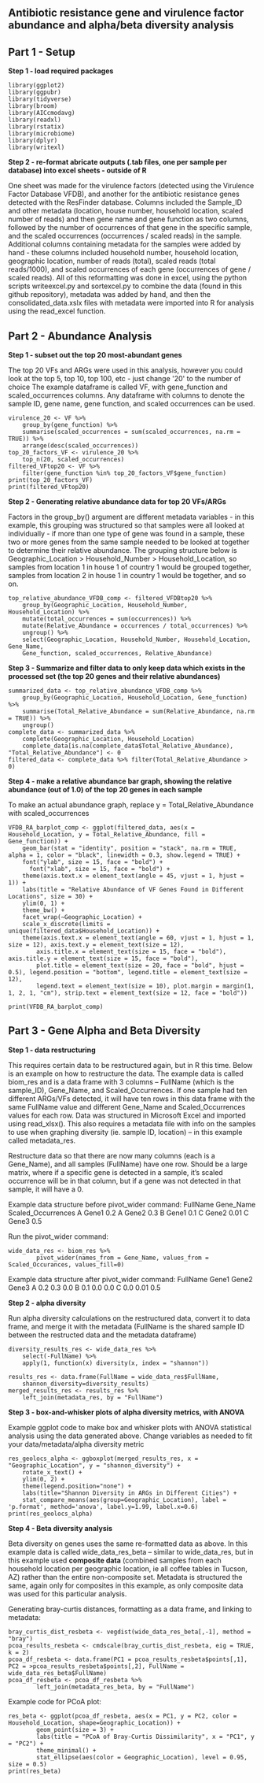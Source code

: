 ## Antibiotic resistance gene and virulence factor abundance and alpha/beta diversity analysis

## Part 1 - Setup

**Step 1 - load required packages**

```
library(ggplot2)
library(ggpubr)
library(tidyverse)
library(broom)
library(AICcmodavg)
library(readxl)
library(rstatix)
library(microbiome)
library(dplyr)
library(writexl)
```

**Step 2 - re-format abricate outputs (.tab files, one per sample per database) into excel sheets - outside of R**

One sheet was made for the virulence factors (detected using the Virulence Factor Database VFDB), and another for the antibiotic resistance genes detected with the ResFinder database. Columns included the Sample_ID and other metadata (location, house number, household location, scaled number of reads) and then gene name and gene function as two columns, followed by the number of occurrences of that gene in the specific sample, and the scaled occurrences (occurrences / scaled reads) in the sample. Additional columns containing metadata for the samples were added by hand - these columns included household number, household location, geographic location, number of reads (total), scaled reads (total reads/1000), and scaled occurrences of each gene (occurrences of gene / scaled reads). All of this reformatting was done in excel, using the python scripts writeexcel.py and sortexcel.py to combine the data (found in this github repository), metadata was added by hand, and then the consolidated_data.xslx files with metadata were imported into R for analysis using the read_excel function. 

## Part 2 - Abundance Analysis

**Step 1 - subset out the top 20 most-abundant genes**

The top 20 VFs and ARGs were used in this analysis, however you could look at the top 5, top 10, top 100, etc - just change '20' to the number of choice
The example dataframe is called VF, with gene_function and scaled_occurrences columns. Any dataframe with columns to denote the sample ID, gene name, gene function, and scaled occurrences can be used.

```
virulence_20 <- VF %>%
    group_by(gene_function) %>%
    summarise(scaled_occurrences = sum(scaled_occurrences, na.rm = TRUE)) %>%
    arrange(desc(scaled_occurrences))
top_20_factors_VF <- virulence_20 %>%
    top_n(20, scaled_occurrences)
filtered_VFtop20 <- VF %>%
    filter(gene_function %in% top_20_factors_VF$gene_function)
print(top_20_factors_VF)
print(filtered_VFtop20)
```

**Step 2 - Generating relative abundance data for top 20 VFs/ARGs**

Factors in the group_by() argument are different metadata variables - in this example, this grouping was structured so that samples were all looked at individually - if more than one type of gene was found in a sample, these two or more genes from the same sample needed to be looked at together to determine their relative abundance. The grouping structure below is Geographic_Location > Household_Number > Household_Location, so samples from location 1 in house 1 of country 1 would be grouped together, samples from location 2 in house 1 in country 1 would be together, and so on.

```
top_relative_abundance_VFDB_comp <- filtered_VFDBtop20 %>%
    group_by(Geographic_Location, Household_Number, Household_Location) %>%
    mutate(total_occurrences = sum(occurrences)) %>%
    mutate(Relative_Abundance = occurrences / total_occurrences) %>%
    ungroup() %>%
    select(Geographic_Location, Household_Number, Household_Location, Gene_Name,
    Gene_function, scaled_occurrences, Relative_Abundance)
```

**Step 3 - Summarize and filter data to only keep data which exists in the processed set (the top 20 genes and their relative abundances)**

```
summarized_data <- top_relative_abundance_VFDB_comp %>%
    group_by(Geographic_Location, Household_Location, Gene_function) %>%
    summarise(Total_Relative_Abundance = sum(Relative_Abundance, na.rm = TRUE)) %>%
    ungroup()
complete_data <- summarized_data %>%
    complete(Geographic_Location, Household_Location)
    complete_data[is.na(complete_data$Total_Relative_Abundance), "Total_Relative_Abundance"] <- 0
filtered_data <- complete_data %>% filter(Total_Relative_Abundance > 0)
```

**Step 4 - make a relative abundance bar graph, showing the relative abundance (out of 1.0) of the top 20 genes in each sample**

To make an actual abundance graph, replace y = Total_Relative_Abundance with scaled_occurrences


```
VFDB_RA_barplot_comp <- ggplot(filtered_data, aes(x = Household_Location, y = Total_Relative_Abundance, fill = Gene_function)) + 
    geom_bar(stat = "identity", position = "stack", na.rm = TRUE, alpha = 1, color = "black", linewidth = 0.3, show.legend = TRUE) +
  	font("ylab", size = 15, face = "bold") +
 	  font("xlab", size = 15, face = "bold") + 
    theme(axis.text.x = element_text(angle = 45, vjust = 1, hjust = 1)) +
    labs(title = "Relative Abundance of VF Genes Found in Different Locations", size = 30) +
  	ylim(0, 1) + 
  	theme_bw() + 
  	facet_wrap(~Geographic_Location) + 
    scale_x_discrete(limits = unique(filtered_data$Household_Location)) +
  	theme(axis.text.x = element_text(angle = 60, vjust = 1, hjust = 1, size = 12), axis.text.y = element_text(size = 12),
        axis.title.x = element_text(size = 15, face = "bold"),   axis.title.y = element_text(size = 15, face = "bold"),
        plot.title = element_text(size = 20, face = "bold", hjust = 0.5), legend.position = "bottom", legend.title = element_text(size = 12),
        legend.text = element_text(size = 10), plot.margin = margin(1, 1, 2, 1, "cm"), strip.text = element_text(size = 12, face = "bold"))

print(VFDB_RA_barplot_comp)
```

## Part 3 - Gene Alpha and Beta Diversity

**Step 1 - data restructuring**

This requires certain data to be restructured again, but in R this time. Below is an example on how to restructure the data. The example data is called biom_res and is a data frame with 3 columns – FullName (which is the sample_ID), Gene_Name, and Scaled_Occurrences. If one sample had ten different ARGs/VFs detected, it will have ten rows in this data frame with the same FullName value and different Gene_Name and Scaled_Occurrences values for each row. Data was structured in Microsoft Excel and imported using read_xlsx(). This also requires a metadata file with info on the samples to use when graphing diversity (ie. sample ID, location) – in this example called metadata_res.

Restructure data so that there are now many columns (each is a Gene_Name), and all samples (FullName) have one row. Should be a large matrix, where if a specific gene is detected in a sample, it’s scaled occurrence will be in that column, but if a gene was not detected in that sample, it will have a 0. 

Example data structure before pivot_wider command:
FullName	Gene_Name	Scaled_Occurrences
A	        Gene1	        0.2
A	        Gene2	        0.3
B	        Gene1	        0.1
C	        Gene2	        0.01
C	        Gene3	        0.5

Run the pivot_wider command:

```
wide_data_res <- biom_res %>%
        pivot_wider(names_from = Gene_Name, values_from = Scaled_Occurances, values_fill=0)
```

Example data structure after pivot_wider command:
FullName	Gene1	Gene2	Gene3
A	        0.2	    0.3	    0.0
B	        0.1	    0.0	    0.0
C	        0.0	    0.01	0.5

**Step 2 - alpha diversity**

Run alpha diversity calculations on the restructured data, convert it to data frame, and merge it with the metadata (FullName is the shared sample ID between the restructed data and the metadata dataframe)

```
diversity_results_res <- wide_data_res %>%
    select(-FullName) %>%
    apply(1, function(x) diversity(x, index = "shannon"))

results_res <- data.frame(FullName = wide_data_res$FullName,
    shannon_diversity=diversity_results)
merged_results_res <- results_res %>%
    left_join(metadata_res, by = "FullName")
```

**Step 3 - box-and-whisker plots of alpha diversity metrics, with ANOVA**

Example ggplot code to make box and whisker plots with ANOVA statistical analysis using the data generated above. Change variables as needed to fit your data/metadata/alpha diversity metric

```
res_geolocs_alpha <- ggboxplot(merged_results_res, x = "Geographic_Location", y = "shannon_diversity") +
    rotate_x_text() +
    ylim(0, 2) +
    theme(legend.position="none") +
    labs(title="Shannon Diversity in ARGs in Different Cities") +
    stat_compare_means(aes(group=Geographic_Location), label = 'p.format', method='anova', label.y=1.99, label.x=0.6)
print(res_geolocs_alpha)
```

**Step 4 - Beta diversity analysis**

Beta diversity on genes uses the same re-formatted data as above. In this example data is called wide_data_res_beta – similar to wide_data_res, but in this example used **composite data** (combined samples from each household location per geographic location, ie all coffee tables in Tucson, AZ) rather than the entire non-composite set. Metadata is structured the same, again only for composites in this example, as only composite data was used for this particular analysis. 

Generating bray-curtis distances, formatting as a data frame, and linking to metadata: 

```
bray_curtis_dist_resbeta <- vegdist(wide_data_res_beta[,-1], method = "bray")
pcoa_results_resbeta <- cmdscale(bray_curtis_dist_resbeta, eig = TRUE, k = 2)
pcoa_df_resbeta <- data.frame(PC1 = pcoa_results_resbeta$points[,1], PC2 = >pcoa_results_resbeta$points[,2], FullName = wide_data_res_beta$FullName)
pcoa_df_resbeta <- pcoa_df_resbeta %>%
        left_join(metadata_res_beta, by = "FullName")
```

Example code for PCoA plot:

```
res_beta <- ggplot(pcoa_df_resbeta, aes(x = PC1, y = PC2, color = Household_Location, shape=Geographic_Location)) +
        geom_point(size = 3) +
        labs(title = "PCoA of Bray-Curtis Dissimilarity", x = "PC1", y = "PC2") +
        theme_minimal() +
        stat_ellipse(aes(color = Geographic_Location), level = 0.95, size = 0.5)
print(res_beta)
```

















